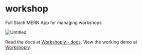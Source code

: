# workshop
Full Stack MERN App for managing workshops

![Untitled](https://user-images.githubusercontent.com/68807845/189120591-235c80cd-c784-4a11-8093-997853516cfe.png)

Read the docs at [Workshoply - docs](https://workshop-docs.vercel.app/).
View the working demo at [Workshoply](https://workshop-nj.herokuapp.com).
